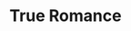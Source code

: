 ---
title: "True Romance"

year: 1993

director: "Tony Scott"

summary: "Written by Quentin Tarantino, Gary Oldman plays a wannabe black pimp, Dennis Hopper plays Christian Slaters dad, Val Kilmer plays Elvis, and Brad Pitt plays someone who is poor and unhealthy in this type-casting bonanza!"

comment: "If you want to be cool like me, you mention this when asked about your favourite tarantino movie. Fuck them reservoir dogs-lovers!"

image: "https://media.giphy.com/media/czCid2PTeiyZGXasMm/giphy.gif"

imdb: "https://www.imdb.com/title/tt0108399/"

quotes:
  
---